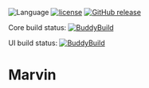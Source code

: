 ![Language](https://img.shields.io/badge/Language-Swift-orange.svg)
[![license](https://img.shields.io/github/license/mashape/apistatus.svg)]()
[![GitHub release](https://img.shields.io/github/release/monksoftware/marvin.svg)]()


Core build status: [![BuddyBuild](https://dashboard.buddybuild.com/api/statusImage?appID=5a10ddc94cdd210001ef257b&branch=master&build=latest)](https://dashboard.buddybuild.com/apps/5a10ddc94cdd210001ef257b/build/latest?branch=master)

UI build status: [![BuddyBuild](https://dashboard.buddybuild.com/api/statusImage?appID=5a10dff2e964a00001cd9d12&branch=master&build=latest)](https://dashboard.buddybuild.com/apps/5a10dff2e964a00001cd9d12/build/latest?branch=master)

# Marvin
